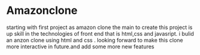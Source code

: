 # Amazonclone
starting with first project as amazon clone
the main to create this project is up skill in the technologies of front end that is html,css and javasript.
i bulid an anzon clone using html and css .
looking forward to make this clone more interactive in future.and add some more new features
